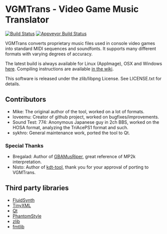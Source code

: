 
# VGMTrans - Video Game Music Translator

[![Build Status](https://travis-ci.org/vgmtrans/vgmtrans.svg?branch=refactor)](https://travis-ci.org/vgmtrans/vgmtrans)
[![Appveyor Build Status](https://ci.appveyor.com/api/projects/status/djsal74fdlue142s/branch/refactor?svg=true)](https://ci.appveyor.com/project/mikelow/vgmtrans)

VGMTrans converts proprietary music files used in console video games into standard MIDI sequences and soundfonts.
It supports many different formats with varying degrees of accuracy.

The latest build is always available for Linux (AppImage), OSX and Windows [here](https://github.com/vgmtrans/vgmtrans-qt/releases/tag/continuous-refactor).
Compiling instructions are available [in the wiki](https://github.com/vgmtrans/vgmtrans/wiki/Building-the-Qt-version).

This software is released under the zlib/libpng License. See LICENSE.txt for details.

Contributors
------------

- Mike: The original author of the tool, worked on a lot of formats.
- loveemu: Creator of github project, worked on bugfixes/improvements.
- Sound Test: 774: Anonymous Japanese guy in 2ch BBS, worked on the HOSA format, analyzing the TriAcePS1 format and such.
- sykhro: General maintenance work, ported the tool to Qt.

### Special Thanks

- Bregalad: Author of [GBAMusRiper](http://www.romhacking.net/utilities/881/), great reference of MP2k interpretation.
- Nisto: Author of [kdt-tool](https://github.com/Nisto/kdt-tool), thank you for your approval of porting to VGMTrans.

Third party libraries
------------

- [FluidSynth](https://github.com/FluidSynth/fluidsynth)
- [TinyXML](http://www.grinninglizard.com/tinyxml/)
- [Qt](https://www.qt.io/download-open-source)
- [PhantomStyle](https://github.com/randrew/phantomstyle)
- [zlib](https://github.com/madler/zlib)
- [fmtlib](https://github.com/fmtlib/fmt)
